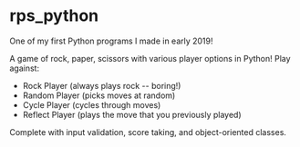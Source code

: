 # rps_python

One of my first Python programs I made in early 2019!

A game of rock, paper, scissors with various player options in Python!
Play against: 
- Rock Player (always plays rock -- boring!)
- Random Player (picks moves at random)
- Cycle Player (cycles through moves)
- Reflect Player (plays the move that you previously played)

Complete with input validation, score taking, and object-oriented classes.


